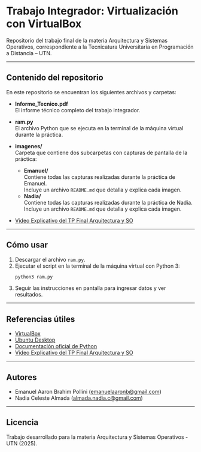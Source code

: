 

# Trabajo Integrador: Virtualización con VirtualBox

Repositorio del trabajo final de la materia Arquitectura y Sistemas Operativos, correspondiente a la Tecnicatura Universitaria en Programación a Distancia – UTN.

---

## Contenido del repositorio

En este repositorio se encuentran los siguientes archivos y carpetas:

- **Informe_Tecnico.pdf**  
  El informe técnico completo del trabajo integrador.

- **ram.py**  
  El archivo Python que se ejecuta en la terminal de la máquina virtual durante la práctica.

- **imagenes/**  
  Carpeta que contiene dos subcarpetas con capturas de pantalla de la práctica:  
  - **Emanuel/**  
    Contiene todas las capturas realizadas durante la práctica de Emanuel.  
    Incluye un archivo `README.md` que detalla y explica cada imagen.  
  - **Nadia/**  
    Contiene todas las capturas realizadas durante la práctica de Nadia.  
    Incluye un archivo `README.md` que detalla y explica cada imagen.
- [Video Explicativo del TP Final Arquitectura y SO](https://youtu.be/fhdH6KIqerE)

---

## Cómo usar

1. Descargar el archivo `ram.py`.  
2. Ejecutar el script en la terminal de la máquina virtual con Python 3:  
   ```bash
   python3 ram.py
   ```
3. Seguir las instrucciones en pantalla para ingresar datos y ver resultados.

---

## Referencias útiles

- [VirtualBox](https://www.virtualbox.org/)  
- [Ubuntu Desktop](https://ubuntu.com/download/desktop)  
- [Documentación oficial de Python](https://docs.python.org/3/)
- [Video Explicativo del TP Final Arquitectura y SO](https://youtu.be/fhdH6KIqerE)

---

## Autores

- Emanuel Aaron Brahim Pollini (emanuelaaronb@gmail.com)  
- Nadia Celeste Almada (almada.nadia.c@gmail.com)

---

## Licencia

Trabajo desarrollado para la materia Arquitectura y Sistemas Operativos - UTN (2025).

